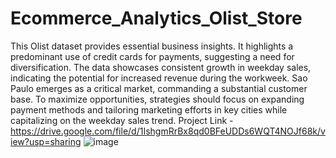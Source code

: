 # Ecommerce_Analytics_Olist_Store
This Olist dataset provides essential business insights. It highlights a predominant use of credit cards for payments, suggesting a need for diversification. The data showcases consistent growth in weekday sales, indicating the potential for increased revenue during the workweek. Sao Paulo emerges as a critical market, commanding a substantial customer base. To maximize opportunities, strategies should focus on expanding payment methods and tailoring marketing efforts in key cities while capitalizing on the weekday sales trend.
Project Link - https://drive.google.com/file/d/1IshgmRrBx8qd0BFeUDDs6WQT4NOJf68k/view?usp=sharing
![image](https://github.com/yogeshchaurasia95/Ecommerce_Analytics_Olist_Store/assets/154591575/0fb27267-16fb-4d6f-8d68-701f7be7938e)
